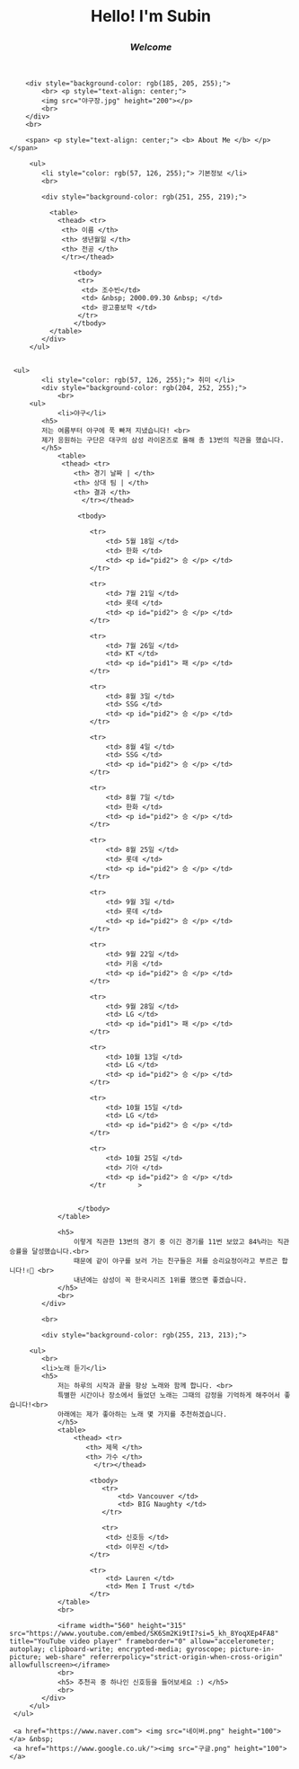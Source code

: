 <html>

<head>
    <title> 조수빈 과제 </title>
    <style>
        @import url(과제.css);
    </style>
</head>
<body>
    <br>
    <h1><p style="text-align: center;"> Hello! I'm Subin </p></h1>
    <h3><p style="text-align: center"><i> Welcome </i></p> </h3>
    <br>

        <div style="background-color: rgb(185, 205, 255);">
            <br> <p style="text-align: center;">
            <img src="야구장.jpg" height="200"></p>
            <br>
        </div>
        <br>

        <span> <p style="text-align: center;"> <b> About Me </b> </p> </span>

         <ul>
            <li style="color: rgb(57, 126, 255);"> 기본정보 </li>
            <br>
           
            <div style="background-color: rgb(251, 255, 219);">

              <table>
                <thead> <tr>
                 <th> 이름 </th> 
                 <th> 생년월일 </th> 
                 <th> 전공 </th> 
                 </tr></thead>
                 
                    <tbody> 
                     <tr>
                      <td> 조수빈</td>
                      <td> &nbsp; 2000.09.30 &nbsp; </td>
                      <td> 광고홍보학 </td>
                     </tr>
                    </tbody> 
              </table>
            </div>
         </ul>
            

     <ul>
            <li style="color: rgb(57, 126, 255);"> 취미 </li>
            <div style="background-color: rgb(204, 252, 255);">
                <br>
         <ul>
                <li>야구</li>
            <h5>
            저는 여름부터 야구에 푹 빠져 지냈습니다! <br>
            제가 응원하는 구단은 대구의 삼성 라이온즈로 올해 총 13번의 직관을 했습니다.
            </h5>
                <table>
                 <thead> <tr>
                    <th> 경기 날짜 | </th> 
                    <th> 상대 팀 | </th>
                    <th> 결과 </th> 
                      </tr></thead>
                    
                     <tbody> 
           
                        <tr>
                            <td> 5월 18일 </td>
                            <td> 한화 </td>
                            <td> <p id="pid2"> 승 </p> </td>
                        </tr>

                        <tr>
                            <td> 7월 21일 </td>
                            <td> 롯데 </td>
                            <td> <p id="pid2"> 승 </p> </td>
                        </tr>

                        <tr>
                            <td> 7월 26일 </td>
                            <td> KT </td>
                            <td> <p id="pid1"> 패 </p> </td>
                        </tr>

                        <tr>
                            <td> 8월 3일 </td>
                            <td> SSG </td>
                            <td> <p id="pid2"> 승 </p> </td>
                        </tr>

                        <tr>
                            <td> 8월 4일 </td>
                            <td> SSG </td>
                            <td> <p id="pid2"> 승 </p> </td>
                        </tr>

                        <tr>
                            <td> 8월 7일 </td>
                            <td> 한화 </td>
                            <td> <p id="pid2"> 승 </p> </td>
                        </tr>

                        <tr>
                            <td> 8월 25일 </td>
                            <td> 롯데 </td>
                            <td> <p id="pid2"> 승 </p> </td>
                        </tr>

                        <tr>
                            <td> 9월 3일 </td>
                            <td> 롯데 </td>
                            <td> <p id="pid2"> 승 </p> </td>
                        </tr>

                        <tr>
                            <td> 9월 22일 </td>
                            <td> 키움 </td>
                            <td> <p id="pid2"> 승 </p> </td>
                        </tr>

                        <tr>
                            <td> 9월 28일 </td>
                            <td> LG </td>
                            <td> <p id="pid1"> 패 </p> </td>
                        </tr>

                        <tr>
                            <td> 10월 13일 </td>
                            <td> LG </td>
                            <td> <p id="pid2"> 승 </p> </td>
                        </tr>

                        <tr>
                            <td> 10월 15일 </td>
                            <td> LG </td>
                            <td> <p id="pid2"> 승 </p> </td>
                        </tr>

                        <tr>
                            <td> 10월 25일 </td>
                            <td> 기아 </td>
                            <td> <p id="pid2"> 승 </p> </td>
                        </tr        >


                     </tbody> 
                </table>
                
                <h5>
                    이렇게 직관한 13번의 경기 중 이긴 경기를 11번 보았고 84%라는 직관 승률을 달성했습니다.<br>
                    때문에 같이 야구를 보러 가는 친구들은 저를 승리요정이라고 부르곤 합니다!✌🏻 <br>
                    내년에는 삼성이 꼭 한국시리즈 1위를 했으면 좋겠습니다.
                </h5>
                <br>
            </div>

            <br>

            <div style="background-color: rgb(255, 213, 213);">
            
         <ul>
            <br>    
            <li>노래 듣기</li>
            <h5>
                저는 하루의 시작과 끝을 항상 노래와 함께 합니다. <br>
                특별한 시간이나 장소에서 들었던 노래는 그때의 감정을 기억하게 해주어서 좋습니다!<br>
                아래에는 제가 좋아하는 노래 몇 가지를 추천하겠습니다.
                </h5>
                <table>
                    <thead> <tr>
                       <th> 제목 </th> 
                       <th> 가수 </th>
                         </tr></thead>
                       
                        <tbody> 
                           <tr>
                               <td> Vancouver </td>
                               <td> BIG Naughty </td>
                           </tr>

                           <tr>
                            <td> 신호등 </td>
                            <td> 이무진 </td>
                        </tr>

                        <tr>
                            <td> Lauren </td>
                            <td> Men I Trust </td>
                        </tr>
                </table>
                <br>

                <iframe width="560" height="315" src="https://www.youtube.com/embed/SK6Sm2Ki9tI?si=5_kh_8YoqXEp4FA8" title="YouTube video player" frameborder="0" allow="accelerometer; autoplay; clipboard-write; encrypted-media; gyroscope; picture-in-picture; web-share" referrerpolicy="strict-origin-when-cross-origin" allowfullscreen></iframe>
                <br>
                <h5> 추천곡 중 하나인 신호등을 들어보세요 :) </h5>
                <br>
            </div>
         </ul>
     </ul>

     <a href="https://www.naver.com"> <img src="네이버.png" height="100"></a> &nbsp;
     <a href="https://www.google.co.uk/"><img src="구글.png" height="100"></a>

</body>

</html>
